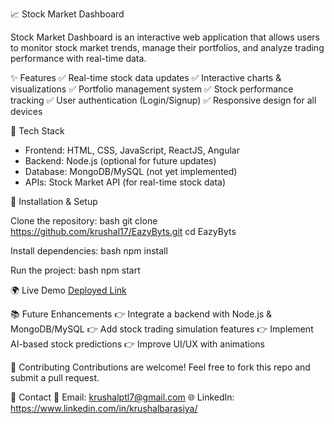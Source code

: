 📈 Stock Market Dashboard

Stock Market Dashboard is an interactive web application that allows users to monitor stock market trends, manage their portfolios, and analyze trading performance with real-time data.


✨ Features
 ✅ Real-time stock data updates
 ✅ Interactive charts & visualizations
 ✅ Portfolio management system
 ✅ Stock performance tracking
 ✅ User authentication (Login/Signup)
 ✅ Responsive design for all devices


🔧 Tech Stack
- Frontend: HTML, CSS, JavaScript, ReactJS, Angular
- Backend: Node.js (optional for future updates)
- Database: MongoDB/MySQL (not yet implemented)
- APIs: Stock Market API (for real-time stock data)


🚀 Installation & Setup

Clone the repository:
bash
git clone https://github.com/krushal17/EazyByts.git
cd EazyByts


Install dependencies:
bash
npm install


Run the project:
bash
npm start



🌍 Live Demo
[Deployed Link](https://eazy-byts-krushal-s-projects.vercel.app/)



📚 Future Enhancements
 👉 Integrate a backend with Node.js & MongoDB/MySQL
 👉 Add stock trading simulation features
 👉 Implement AI-based stock predictions
 👉 Improve UI/UX with animations


🙌 Contributing
Contributions are welcome! Feel free to fork this repo and submit a pull request.


💎 Contact
 📩 Email: krushalptl7@gmail.com 
 🌐 LinkedIn: https://www.linkedin.com/in/krushalbarasiya/


